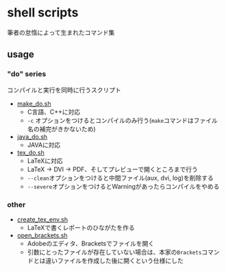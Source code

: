 # shell scripts
筆者の怠惰によって生まれたコマンド集

## usage
### "do" series
コンパイルと実行を同時に行うスクリプト
- [make_do.sh](https://github.com/KoiShin/shell_scripts/blob/master/make_do.sh)
    - C言語、C++に対応
    - `-c` オプションをつけるとコンパイルのみ行う(`make`コマンドはファイル名の補完がきかないため)
- [java_do.sh](https://github.com/KoiShin/shell_scripts/blob/master/java_do.sh)
    - JAVAに対応
- [tex_do.sh](https://github.com/KoiShin/shell_scripts/blob/master/tex_do.sh)
    - LaTeXに対応
    - LaTeX -> DVI -> PDF、そしてプレビューで開くところまで行う
    - `--clean`オプションをつけると中間ファイル(aux, dvi, log)を削除する
    - `--severe`オプションをつけるとWarningがあったらコンパイルをやめる

### other
- [create_tex_env.sh](https://github.com/KoiShin/shell_scripts/blob/master/create_tex_template/create_tex_env.sh)
    - LaTeXで書くレポートのひながたを作る
- [open_brackets.sh](https://github.com/KoiShin/shell_scripts/blob/master/open_brackets.sh)
    - Adobeのエディタ、Bracketsでファイルを開く
    - 引数にとったファイルが存在していない場合は、本家の`Brackets`コマンドとは違いファイルを作成した後に開くという仕様にした

